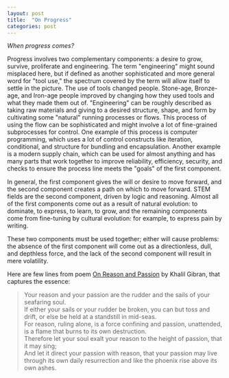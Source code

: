 ```yaml
---
layout: post
title:  "On Progress"
categories: post
---
```

_When progress comes?_
<!--more-->




Progress involves two complementary components: a desire to grow, survive, proliferate and engineering. The term "engineering" might sound misplaced here, but if defined as another sophisticated and more general word for "tool use," the spectrum covered by the term will allow itself to settle in the picture. The use of tools changed people. Stone-age, Bronze-age, and Iron-age people improved by changing how they used tools and what they made them out of. "Engineering" can be roughly described as taking raw materials and giving to a desired structure, shape, and form by cultivating some "natural" running processes or flows. This process of using the flow can be sophisticated and might involve a lot of fine-grained subprocesses for control. One example of this process is computer programming, which uses a lot of control constructs like iteration, conditional, and structure for bundling and encapsulation. Another example is a modern supply chain, which can be used for almost anything and has many parts that work together to improve reliability, efficiency, security, and checks to ensure the process line meets the "goals" of the first component.

In general, the first component gives the will or desire to move forward, and the second component creates a path on which to move forward. STEM fields are the second component, driven by logic and reasoning. Almost all of the first components come out as a result of natural evolution: to dominate, to express, to learn, to grow, and the remaining components come from fine-tuning by cultural evolution: for example, to express pain by writing.

These two components must be used together; either will cause problems: the absence of the first component will come out as a directionless, dull, and depthless force, and the lack of the second component will result in mere volatility. 


Here are few lines from poem [On Reason and Passion](https://poets.org/poem/reason-and-passion) by Khalil Gibran, that captures the essence:

> Your reason and your passion are the rudder and the sails of your seafaring soul.  
>    If either your sails or your rudder be broken, you can but toss and drift, or else be held at a standstill in mid-seas.  
>     For reason, ruling alone, is a force confining and passion, unattended, is a flame that burns to its own destruction.  
>     Therefore let your soul exalt your reason to the height of passion, that it may sing;  
>     And let it direct your passion with reason, that your passion may live through its own daily resurrection and like the phoenix rise above its own ashes.

